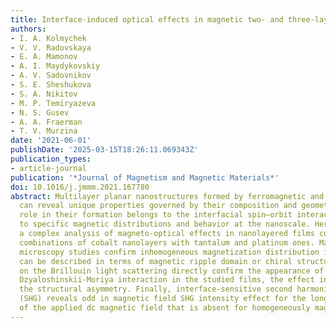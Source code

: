 ```yaml
---
title: Interface-induced optical effects in magnetic two- and three-layer films
authors:
- I. A. Kolmychek
- V. V. Radovskaya
- E. A. Mamonov
- A. I. Maydykovskiy
- A. V. Sadovnikov
- S. E. Sheshukova
- S. A. Nikitov
- M. P. Temiryazeva
- N. S. Gusev
- A. A. Fraerman
- T. V. Murzina
date: '2021-06-01'
publishDate: '2025-03-15T18:26:11.069343Z'
publication_types:
- article-journal
publication: '*Journal of Magnetism and Magnetic Materials*'
doi: 10.1016/j.jmmm.2021.167780
abstract: Multilayer planar nanostructures formed by ferromagnetic and heavy metals
  can reveal unique properties governed by their composition and geometry. The main
  role in their formation belongs to the interfacial spin–orbit interaction leading
  to specific magnetic distributions and behavior at the nanoscale. Here we present
  a complex analysis of magneto-optical effects in nanolayered films composed of different
  combinations of cobalt nanolayers with tantalum and platinum ones. Magnetic force
  microscopy studies confirm inhomogeneous magnetization distribution in films, which
  can be described in terms of magnetic ripple domain or chiral structures. Experiments
  on the Brillouin light scattering directly confirm the appearance of the interface
  Dzyaloshinskii-Moriya interaction in the studied films, the effect increases with
  the structural asymmetry. Finally, interface-sensitive second harmonic generation
  (SHG) reveals odd in magnetic field SHG intensity effect for the longitudinal geometry
  of the applied dc magnetic field that is absent for homogeneously magnetized structures.
---
```

